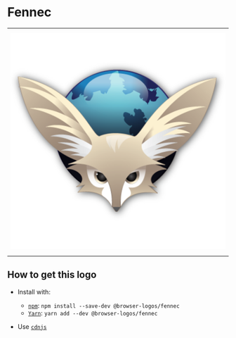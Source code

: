 # Fennec

<table>
    <tbody>
        <tr>
            <td height="512px" width="512px">
                <a href="./"><img width="500px" src="fennec_512x512.png" alt="Fennec browser logo"></a>
            </td>
        <tr>
    </tbody>
</table>


## How to get this logo

* Install with:

  * [`npm`](https://www.npmjs.com/): `npm install --save-dev @browser-logos/fennec`
  * [`Yarn`](https://yarnpkg.com/): `yarn add --dev @browser-logos/fennec`

* Use [`cdnjs`](https://cdnjs.com/libraries/browser-logos)
